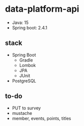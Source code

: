 # data-platform-api
- Java: 15
- Spring boot: 2.4.1

## stack
* Spring Boot
  * Gradle
  * Lombok
  * JPA
  * JUnit
* PostgreSQL

## to-do
* PUT to survey
* mustache
* member, events, points, titles
